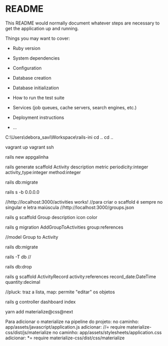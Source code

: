 # README

This README would normally document whatever steps are necessary to get the
application up and running.

Things you may want to cover:

* Ruby version

* System dependencies

* Configuration

* Database creation

* Database initialization

* How to run the test suite

* Services (job queues, cache servers, search engines, etc.)

* Deployment instructions

* ...

C:\Users\debora_savi\Workspace\rails-ini
cd .. 
cd ..

vagrant up
vagrant ssh

rails new appgalinha

rails generate scaffold Activity description metric periodicity:integer activity_type:integer method:integer

rails db:migrate

rails s -b 0.0.0.0

//http://localhost:3000/activities works!
//para criar o scaffold é sempre no singular e letra maiúscula
//http://localhost:3000/groups.json

rails g scaffold Group description icon color

rails g migration AddGroupToActivities group:references

//model Group to Activity 

rails db:migrate

rails -T db //

rails db:drop

rails g scaffold ActivityRecord activity:references record_date:DateTime quantity:decimal

//pluck: traz a lista, map: permite "editar" os objetos

rails g controller dashboard index

yarn add materialize@css@next

Para adicionar o materialize na pipeline do projeto:
no caminho: app/assets/javascript/application.js
adicionar: //= require materialize-css/dist/js/materialize
no caminho: app/assets/stylesheets/application.css
adicionar: *= require materialize-css/dist/css/materialize
